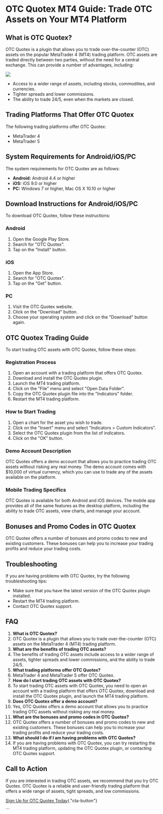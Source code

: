 # OTC Quotex MT4 Guide: Trade OTC Assets on Your MT4 Platform

## What is OTC Quotex?

OTC Quotex is a plugin that allows you to trade over-the-counter (OTC)
assets on the popular MetaTrader 4 (MT4) trading platform. OTC assets
are traded directly between two parties, without the need for a central
exchange. This can provide a number of advantages, including:

[![](https://static.quotex.io/files/4_en/300_250.jpg)](https://traff.sbs/brokerqxlid)

-   Access to a wider range of assets, including stocks, commodities,
    and currencies.
-   Tighter spreads and lower commissions.
-   The ability to trade 24/5, even when the markets are closed.

## Trading Platforms That Offer OTC Quotex

The following trading platforms offer OTC Quotex:

-   MetaTrader 4
-   MetaTrader 5

## System Requirements for Android/iOS/PC

The system requirements for OTC Quotex are as follows:

-   **Android:** Android 4.4 or higher
-   **iOS:** iOS 9.0 or higher
-   **PC:** Windows 7 or higher, Mac OS X 10.10 or higher

## Download Instructions for Android/iOS/PC

To download OTC Quotex, follow these instructions:

### Android

1.  Open the Google Play Store.
2.  Search for "OTC Quotex".
3.  Tap on the "Install" button.

### iOS

1.  Open the App Store.
2.  Search for "OTC Quotex".
3.  Tap on the "Get" button.

### PC

1.  Visit the OTC Quotex website.
2.  Click on the "Download" button.
3.  Choose your operating system and click on the "Download"
    button again.

## OTC Quotex Trading Guide

To start trading OTC assets with OTC Quotex, follow these steps:

### Registration Process

1.  Open an account with a trading platform that offers OTC Quotex.
2.  Download and install the OTC Quotex plugin.
3.  Launch the MT4 trading platform.
4.  Click on the "File" menu and select "Open Data Folder".
5.  Copy the OTC Quotex plugin file into the "Indicators" folder.
6.  Restart the MT4 trading platform.

### How to Start Trading

1.  Open a chart for the asset you wish to trade.
2.  Click on the "Insert" menu and select "Indicators \> Custom
    Indicators".
3.  Select the OTC Quotex plugin from the list of indicators.
4.  Click on the "OK" button.

### Demo Account Description

OTC Quotex offers a demo account that allows you to practice trading OTC
assets without risking any real money. The demo account comes with
\$10,000 of virtual currency, which you can use to trade any of the
assets available on the platform.

### Mobile Trading Specifics

OTC Quotex is available for both Android and iOS devices. The mobile app
provides all of the same features as the desktop platform, including the
ability to trade OTC assets, view charts, and manage your account.

## Bonuses and Promo Codes in OTC Quotex

OTC Quotex offers a number of bonuses and promo codes to new and
existing customers. These bonuses can help you to increase your trading
profits and reduce your trading costs.

## Troubleshooting

If you are having problems with OTC Quotex, try the following
troubleshooting tips:

-   Make sure that you have the latest version of the OTC Quotex plugin
    installed.
-   Restart the MT4 trading platform.
-   Contact OTC Quotex support.

## FAQ

1.  **What is OTC Quotex?**
2.  OTC Quotex is a plugin that allows you to trade over-the-counter
    (OTC) assets on the MetaTrader 4 (MT4) trading platform.
3.  **What are the benefits of trading OTC assets?**
4.  The benefits of trading OTC assets include access to a wider range
    of assets, tighter spreads and lower commissions, and the ability to
    trade 24/5.
5.  **What trading platforms offer OTC Quotex?**
6.  MetaTrader 4 and MetaTrader 5 offer OTC Quotex.
7.  **How do I start trading OTC assets with OTC Quotex?**
8.  To start trading OTC assets with OTC Quotex, you need to open an
    account with a trading platform that offers OTC Quotex, download and
    install the OTC Quotex plugin, and launch the MT4 trading platform.
9.  **Does OTC Quotex offer a demo account?**
10. Yes, OTC Quotex offers a demo account that allows you to practice
    trading OTC assets without risking any real money.
11. **What are the bonuses and promo codes in OTC Quotex?**
12. OTC Quotex offers a number of bonuses and promo codes to new and
    existing customers. These bonuses can help you to increase your
    trading profits and reduce your trading costs.
13. **What should I do if I am having problems with OTC Quotex?**
14. If you are having problems with OTC Quotex, you can try restarting
    the MT4 trading platform, updating the OTC Quotex plugin, or
    contacting OTC Quotex support.

## Call to Action

If you are interested in trading OTC assets, we recommend that you try
OTC Quotex. OTC Quotex is a reliable and user-friendly trading platform
that offers a wide range of assets, tight spreads, and low commissions.

[Sign Up for OTC Quotex
Today](\%22https://traff.sbs/brokerqxsignup\%22){."cta-button"}

\`\`\`

